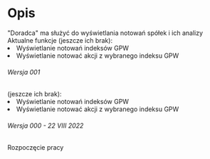<h1>Opis</h1>
"Doradca" ma służyć do wyświetlania notowań spółek i ich analizy<br>
Aktualne funkcje (jeszcze ich brak):
<li>Wyświetlanie notowań indeksów GPW</li>
<li>Wyświetlanie notować akcji z wybranego indeksu GPW</li>
<h6>Wersja 001</h6>
(jeszcze ich brak):
<li>Wyświetlanie notowań indeksów GPW</li>
<li>Wyświetlanie notować akcji z wybranego indeksu GPW</li>
<h6>Wersja 000 - 22 VIII 2022</h6>
Rozpoczęcie pracy